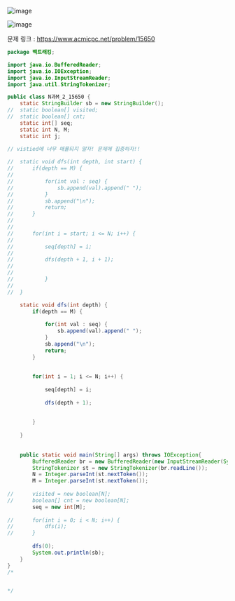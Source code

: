 ![image](https://user-images.githubusercontent.com/74396651/159422514-aac4fd83-8807-4e21-a224-acb5be619451.png)

![image](https://user-images.githubusercontent.com/74396651/159422547-0d23b61d-d164-4e2c-9878-261b1cca6383.png)


문제 링크 : https://www.acmicpc.net/problem/15650


```java
package 백트래킹;

import java.io.BufferedReader;
import java.io.IOException;
import java.io.InputStreamReader;
import java.util.StringTokenizer;

public class N과M_2_15650 {
	static StringBuilder sb = new StringBuilder();
//	static boolean[] visited;
//	static boolean[] cnt;
	static int[] seq;
	static int N, M;
	static int j;
	
// vistied에 너무 매몰되지 말자! 문제에 집중하자!!

//	static void dfs(int depth, int start) {
//		if(depth == M) {
//			
//			for(int val : seq) {
//				sb.append(val).append(" ");
//			}
//			sb.append("\n");
//			return;
//		}
//		
//		
//		for(int i = start; i <= N; i++) {
//
//			seq[depth] = i;
//			
//			dfs(depth + 1, i + 1);
//			
//				
//			}
//			
//	}

	static void dfs(int depth) {
		if(depth == M) {
			
			for(int val : seq) {
				sb.append(val).append(" ");
			}
			sb.append("\n");
			return;
		}
		
		
		for(int i = 1; i <= N; i++) {
			
			seq[depth] = i;
			
			dfs(depth + 1);
			
			
		}
		
	}
	
	
	public static void main(String[] args) throws IOException{
		BufferedReader br = new BufferedReader(new InputStreamReader(System.in));
		StringTokenizer st = new StringTokenizer(br.readLine());
		N = Integer.parseInt(st.nextToken());
		M = Integer.parseInt(st.nextToken());
		
//		visited = new boolean[N];
//		boolean[] cnt = new boolean[N];
		seq = new int[M];
		
//		for(int i = 0; i < N; i++) {
//			dfs(i);
//		}
		
		dfs(0);
		System.out.println(sb);
	}
}
/*


*/
```
